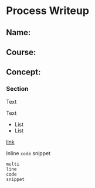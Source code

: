 # Process Writeup

## Name: 
## Course: 
## Concept: 

### Section

Text

Text

* List
* List

[link](URL)

Inline `code` snippet

```language
multi
line
code
snippet
```
